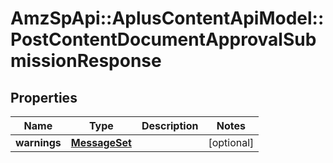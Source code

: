 # AmzSpApi::AplusContentApiModel::PostContentDocumentApprovalSubmissionResponse

## Properties
Name | Type | Description | Notes
------------ | ------------- | ------------- | -------------
**warnings** | [**MessageSet**](MessageSet.md) |  | [optional] 


